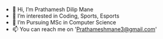 - 👋 Hi, I’m Prathamesh Dilip Mane
- 👀 I’m interested in Coding, Sports, Esports
- 🌱 I’m Pursuing MSc in Computer Science
- 📫 You can reach me on 'Prathameshmane3@gmail.com'
<!--- - 😇 I want to become Data Scientist. --->
<!---
Prathameshmane/Prathameshmane is a ✨ special ✨ repository because its `README.md` (this file) appears on your GitHub profile.
You can click the Preview link to take a look at your changes.
--->
